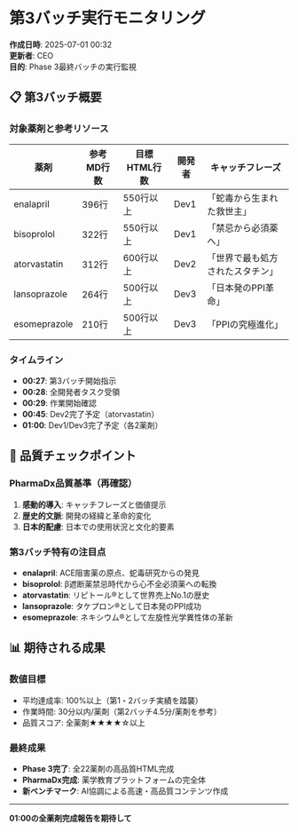 # 第3バッチ実行モニタリング

**作成日時**: 2025-07-01 00:32  
**更新者**: CEO  
**目的**: Phase 3最終バッチの実行監視

## 📋 第3バッチ概要

### 対象薬剤と参考リソース
| 薬剤 | 参考MD行数 | 目標HTML行数 | 開発者 | キャッチフレーズ |
|------|------------|-------------|--------|--------------|
| enalapril | 396行 | 550行以上 | Dev1 | 「蛇毒から生まれた救世主」 |
| bisoprolol | 322行 | 550行以上 | Dev1 | 「禁忌から必須薬へ」 |
| atorvastatin | 312行 | 600行以上 | Dev2 | 「世界で最も処方されたスタチン」 |
| lansoprazole | 264行 | 500行以上 | Dev3 | 「日本発のPPI革命」 |
| esomeprazole | 210行 | 500行以上 | Dev3 | 「PPIの究極進化」 |

### タイムライン
- **00:27**: 第3バッチ開始指示
- **00:28**: 全開発者タスク受領
- **00:29**: 作業開始確認
- **00:45**: Dev2完了予定（atorvastatin）
- **01:00**: Dev1/Dev3完了予定（各2薬剤）

## 🎯 品質チェックポイント

### PharmaDx品質基準（再確認）
1. **感動的導入**: キャッチフレーズと価値提示
2. **歴史的文脈**: 開発の経緯と革命的変化
3. **日本的配慮**: 日本での使用状況と文化的要素

### 第3バッチ特有の注目点
- **enalapril**: ACE阻害薬の原点、蛇毒研究からの発見
- **bisoprolol**: β遮断薬禁忌時代から心不全必須薬への転換
- **atorvastatin**: リピトール®として世界売上No.1の歴史
- **lansoprazole**: タケプロン®として日本発のPPI成功
- **esomeprazole**: ネキシウム®として左旋性光学異性体の革新

## 📊 期待される成果

### 数値目標
- 平均達成率: 100%以上（第1・2バッチ実績を踏襲）
- 作業時間: 30分以内/薬剤（第2バッチ4.5分/薬剤を参考）
- 品質スコア: 全薬剤★★★★☆以上

### 最終成果
- **Phase 3完了**: 全22薬剤の高品質HTML完成
- **PharmaDx完成**: 薬学教育プラットフォームの完全体
- **新ベンチマーク**: AI協調による高速・高品質コンテンツ作成

---
**01:00の全薬剤完成報告を期待して**